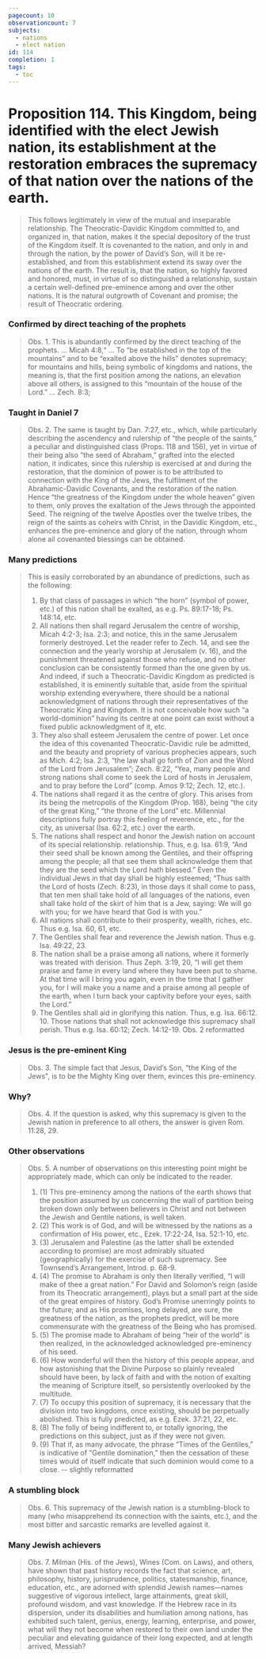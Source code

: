 ```yaml
---
pagecount: 10
observationcount: 7
subjects:
  - nations
  - elect nation
id: 114
completion: 1
tags:
  - toc
---
```

# Proposition 114. This Kingdom, being identified with the elect Jewish nation, its establishment at the restoration embraces the supremacy of that nation over the nations of the earth.

>This follows legitimately in view of the mutual and inseparable relationship. The Theocratic-Davidic Kingdom committed to, and organized in, that nation, makes it the special depository of the trust of the Kingdom itself. It is covenanted to the nation, and only in and through the nation, by the power of David’s Son, will it be re-established, and from this establishment extend its sway over the nations of the earth. The result is, that the nation, so highly favored and honored, must, in virtue of so distinguished a relationship, sustain a certain well-defined pre-eminence among and over the other nations. It is the natural outgrowth of Covenant and promise; the result of Theocratic ordering.
### Confirmed by direct teaching of the prophets
>Obs. 1. This is abundantly confirmed by the direct teaching of the prophets.
>...
>Micah 4:8,“
>...
>To “be established in the top of the mountains” and to be “exalted above the hills” denotes supremacy; for mountains and hills, being symbolic of kingdoms and nations, the meaning is, that the first position among the nations, an elevation above all others, is assigned to this “mountain of the house of the Lord.”
>...
>Zech. 8:3;
### Taught in Daniel 7
>Obs. 2. The same is taught by Dan. 7:27, etc., which, while particularly describing the ascendency and rulership of “the people of the saints,” a peculiar and distinguished class (Props. 118 and 156), yet in virtue of their being also “the seed of Abraham,” grafted into the elected nation, it indicates, since this rulership is exercised at and during the restoration, that the dominion of power is to be attributed to connection with the King of the Jews, the fulfilment of the Abrahamic-Davidic Covenants, and the restoration of the nation. Hence “the greatness of the Kingdom under the whole heaven” given to them, only proves the exaltation of the Jews through the appointed Seed. The reigning of the twelve Apostles over the twelve tribes, the reign of the saints as coheirs with Christ, in the Davidic Kingdom, etc., enhances the pre-eminence and glory of the nation, through whom alone ail covenanted blessings can be obtained.
### Many predictions
>This is easily corroborated by an abundance of predictions, such as the following: 
>1. By that class of passages in which “the horn” (symbol of power, etc.) of this nation shall be exalted, as e.g. Ps. 89:17-18; Ps. 148:14, etc. 
>2. All nations then shall regard Jerusalem the centre of worship, Micah 4:2-3; Isa. 2:3; and notice, this in the same Jerusalem formerly destroyed. Let the reader refer to Zech. 14, and see the connection and the yearly worship at Jerusalem (v. 16), and the punishment threatened against those who refuse, and no other conclusion can be consistently formed than the one given by us. And indeed, if such a Theocratic-Davidic Kingdom as predicted is established, it is eminently suitable that, aside from the spiritual worship extending everywhere, there should be a national acknowledgment of nations through their representatives of the Theocratic King and Kingdom. It is not conceivable how such “a world-dominion” having its centre at one point can exist without a fixed public acknowledgment of it, etc. 
>3. They also shall esteem Jerusalem the centre of power. Let once the idea of this covenanted Theocratic-Davidic rule be admitted, and the beauty and propriety of various prophecies appears, such as Mich. 4:2; Isa. 2:3, “the law shall go forth of Zion and the Word of the Lord from Jerusalem”; Zech. 8:22, “Yea, many people and strong nations shall come to seek the Lord of hosts in Jerusalem, and to pray before the Lord” (comp. Amos 9:12; Zech. 12, etc.). 
>4. The nations shall regard it as the centre of glory. This arises from its being the metropolis of the Kingdom (Prop. 168), being “the city of the great King,” “the throne of the Lord” etc. Millennial descriptions fully portray this feeling of reverence, etc., for the city, as universal (Isa. 62:2, etc.) over the earth. 
>5. The nations shall respect and honor the Jewish nation on account of its special relationship. relationship. Thus, e.g. Isa. 61:9, “And their seed shall be known among the Gentiles, and their offspring among the people; all that see them shall acknowledge them that they are the seed which the Lord hath blessed.” Even the individual Jews in that day shall be highly esteemed; “Thus saith the Lord of hosts (Zech. 8:23), in those days it shall come to pass, that ten men shall take hold of all languages of the nations, even shall take hold of the skirt of him that is a Jew, saying: We will go with you; for we have heard that God is with you.” 
>6. All nations shall contribute to their prosperity, wealth, riches, etc. Thus e.g. Isa. 60, 61, etc. 
>7. The Gentiles shall fear and reverence the Jewish nation. Thus e.g. Isa. 49:22, 23. 
>8. The nation shall be a praise among all nations, where it formerly was treated with derision. Thus Zeph. 3:19, 20, “I will get them praise and fame in every land where they have been put to shame. At that time will I bring you again, even in the time that I gather you, for I will make you a name and a praise among all people of the earth, when I turn back your captivity before your eyes, saith the Lord.” 
>9. The Gentiles shall aid in glorifying this nation. Thus, e.g. Isa. 66:12. 10. Those nations that shall not acknowledge this supremacy shall perish. Thus e.g. Isa. 60:12; Zech. 14:12-19.
>Obs. 2 reformatted
### Jesus is the pre-eminent King
>Obs. 3. The simple fact that Jesus, David’s Son, “the King of the Jews", is to be the Mighty King over them, evinces this pre-eminency.
### Why?
>Obs. 4. If the question is asked, why this supremacy is given to the Jewish nation in preference to all others, the answer is given Rom. 11:28, 29.
### Other observations
>Obs. 5. A number of observations on this interesting point might be appropriately made, which can only be indicated to the reader. 
>1. (1) This pre-eminency among the nations of the earth shows that the position assumed by us concerning the wall of partition being broken down only between believers in Christ and not between the Jewish and Gentile nations, is well taken. 
>2. (2) This work is of God, and will be witnessed by the nations as a confirmation of His power, etc., Ezek. 17:22-24, Isa. 52:1-10, etc. 
>3. (3) Jerusalem and Palestine (as the latter shall be extended according to promise) are most admirably situated (geographically) for the exercise of such supremacy. See Townsend’s Arrangement, Introd. p. 68-9. 
>4. (4) The promise to Abraham is only then literally verified, “I will make of thee a great nation.” For David and Solomon’s reign (aside from its Theocratic arrangement), plays but a small part at the side of the great empires of history. God’s Promise unerringly points to the future; and as His promises, long delayed, are sure, the greatness of the nation, as the prophets predict, will be more commensurate with the greatness of the Being who has promised. 
>5. (5) The promise made to Abraham of being “heir of the world” is then realized, in the acknowledged acknowledged pre-eminency of his seed. 
>6. (6) How wonderful will then the history of this people appear, and how astonishing that the Divine Purpose so plainly revealed should have been, by lack of faith and with the notion of exalting the meaning of Scripture itself, so persistently overlooked by the multitude. 
>7. (7) To occupy this position of supremacy, it is necessary that the division into two kingdoms, once existing, should be perpetually abolished. This is fully predicted, as e.g. Ezek. 37:21, 22, etc. 
>8. (8) The folly of being indifferent to, or totally ignoring, the predictions on this subject, just as if they were not given. 
>9. (9) That if, as many advocate, the phrase “Times of the Gentiles,” is indicative of “Gentile domination,” then the cessation of these times would of itself indicate that such dominion would come to a close.
>-- slightly reformatted
### A stumbling block
>Obs. 6. This supremacy of the Jewish nation is a stumbling-block to many (who misapprehend its connection with the saints, etc.), and the most bitter and sarcastic remarks are levelled against it.
### Many Jewish achievers
>Obs. 7. Milman (His. of the Jews), Wines (Com. on Laws), and others, have shown that past history records the fact that science, art, philosophy, history, jurisprudence, politics, statesmanship, finance, education, etc., are adorned with splendid Jewish names—names suggestive of vigorous intellect, large attainments, great skill, profound wisdom, and vast knowledge. If the Hebrew race in its dispersion, under its disabilities and humiliation among nations, has exhibited such talent, genius, energy, learning, enterprise, and power, what will they not become when restored to their own land under the peculiar and elevating guidance of their long expected, and at length arrived, Messiah?
